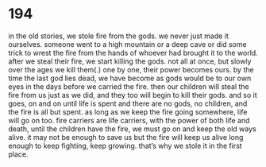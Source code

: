 # 194

in the old stories, we stole fire from the gods. we never just made it ourselves. someone went to a high mountain or a deep cave or did some trick to wrest the fire from the hands of whoever had brought it to the world. after we steal their fire, we start killing the gods. not all at once, but slowly over the ages we kill them(.) one by one, their power becomes ours. by the time the last god lies dead, we have become as gods would be to our own eyes in the days before we carried the fire. then our children will steal the fire from us just as we did, and they too will begin to kill their gods. and so it goes, on and on until life is spent and there are no gods, no children, and the fire is all but spent. as long as we keep the fire going somewhere, life will go on too. fire carriers are life carriers, with the power of both life and death, until the children have the fire, we must go on and keep the old ways alive. it may not be enough to save us but the fire will keep us alive long enough to keep fighting, keep growing. that’s why we stole it in the first place. 